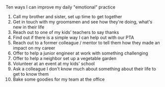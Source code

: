 Ten ways I can improve my daily "emotional" practice

1. Call my brother and sister, set up time to get together
1. Get in touch with my groomsmen and see how they're doing, what's new in their life
1. Reach out to one of my kids' teachers to say thanks
1. Find out if there is a simple way I can help out with our PTA
1. Reach out to a former colleague / mentor to tell them how they made an impact on my career
1. Offer to help a junior engineer at work with something challenging
1. Offer to help a neighbor set up a vegetable garden
1. Volunteer at an event at my kids' school
1. Ask a colleague I don't know much about something about their life to get to know them
1. Bake some goodies for my team at the office
